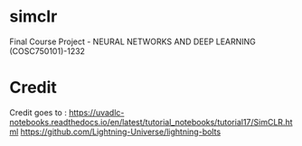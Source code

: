 # simclr
Final Course Project - NEURAL NETWORKS AND DEEP LEARNING (COSC750101)-1232
# Credit
Credit goes to : https://uvadlc-notebooks.readthedocs.io/en/latest/tutorial_notebooks/tutorial17/SimCLR.html
https://github.com/Lightning-Universe/lightning-bolts
